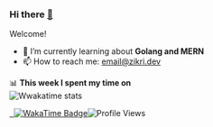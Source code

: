 ### Hi there <a href="http://zikrikn.github.io">👋</a>

Welcome!

- 🌱 I’m currently learning about **Golang and MERN**
- 📫 How to reach me: email@zikri.dev

📊 **This week I spent my time on**
<br />
![Wwakatime stats](https://github-readme-stats-taupe-two.vercel.app/api/wakatime?username=zikrikn&hide_title=true&hide_border=true&langs_count=5)

<div style="display: flex; align-items: center;">
  <a href="https://wakatime.com/@ab19c96c-46e0-4d59-a74b-445f73c0e40d">
  <img src="https://wakatime.com/badge/user/ab19c96c-46e0-4d59-a74b-445f73c0e40d.svg?style=flat" alt="WakaTime Badge">
  </a>
  <img src="https://komarev.com/ghpvc/?username=zikrikn&label=profile%20views&color=0e75b6&style=flat" alt="Profile Views">
</div>
